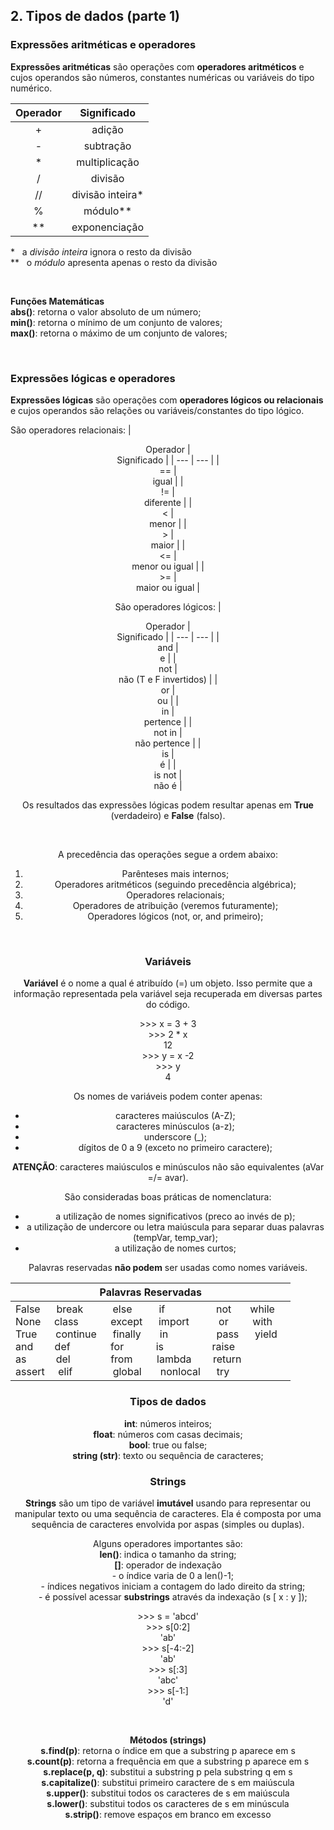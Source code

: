 ## 2. Tipos de dados (parte 1)

### Expressões aritméticas e operadores

**Expressões aritméticas** são operações com **operadores aritméticos** e cujos operandos são números, constantes numéricas ou variáveis do tipo numérico.

|<center> Operador |<center> Significado |
| --- | --- |
|<center> + |<center> adição |
|<center> - |<center> subtração |
|<center> * |<center> multiplicação |
|<center> / |<center> divisão  |
|<center> // |<center> divisão inteira* |
|<center> % |<center> módulo** |
|<center> ** |<center> exponenciação |

\* &nbsp; a *divisão inteira* ignora o resto da divisão  
** &nbsp; o *módulo* apresenta apenas o resto da divisão

<br>

**Funções Matemáticas**  
**abs()**: retorna o valor absoluto de um número;  
**min()**: retorna o mínimo de um conjunto de valores;  
**max()**: retorna o máximo de um conjunto de valores;

<br>

### Expressões lógicas e operadores

**Expressões lógicas** são operações com **operadores lógicos ou relacionais** e cujos operandos são relações ou variáveis/constantes do tipo lógico.

São operadores relacionais:
|<center> Operador |<center> Significado |
| --- | --- |
|<center> == |<center> igual |
|<center> != |<center> diferente |
|<center> < |<center> menor |
|<center> > |<center> maior |
|<center> <= |<center> menor ou igual |
|<center> >= |<center> maior ou igual |

São operadores lógicos:
|<center> Operador |<center> Significado |
| --- | --- |
|<center> and |<center> e |
|<center> not |<center> não (T e F invertidos) |
|<center> or |<center> ou |
|<center> in |<center> pertence |
|<center> not in |<center> não pertence |
|<center> is |<center> é |
|<center> is not |<center> não é | 

Os resultados das expressões lógicas podem resultar apenas em **True** (verdadeiro) e **False** (falso).

<br>

A precedência das operações segue a ordem abaixo:
1. Parênteses mais internos;
2. Operadores aritméticos (seguindo precedência algébrica);
3. Operadores relacionais;
4. Operadores de atribuição (veremos futuramente);
5. Operadores lógicos (not, or, and primeiro);

<br>

### Variáveis

**Variável** é o nome a qual é atribuído (=) um objeto. Isso permite que a informação representada pela variável seja recuperada em diversas partes do código.


\>>> x = 3 + 3  
\>>> 2 * x  
12  
\>>> y = x -2  
\>>> y  
4


Os nomes de variáveis podem conter apenas:
- caracteres maiúsculos (A-Z);
- caracteres minúsculos (a-z);
- underscore (_);
- dígitos de 0 a 9 (exceto no primeiro caractere);

**ATENÇÃO**: caracteres maiúsculos e minúsculos não são equivalentes (aVar =/= avar).

São consideradas boas práticas de nomenclatura:
- a utilização de nomes significativos (preco ao invés de p);
- a utilização de undercore ou letra maiúscula para separar duas palavras (tempVar, temp_var);
- a utilização de nomes curtos;

Palavras reservadas **não podem** ser usadas como nomes variáveis.

|<center> Palavras Reservadas |
| --- |
| False &nbsp;&nbsp;&nbsp;&nbsp; break &nbsp;&nbsp;&nbsp;&nbsp;&nbsp;&nbsp;&nbsp;&nbsp;&nbsp; else &nbsp;&nbsp;&nbsp;&nbsp;&nbsp;&nbsp;&nbsp;&nbsp; if &nbsp;&nbsp;&nbsp;&nbsp;&nbsp;&nbsp;&nbsp;&nbsp;&nbsp;&nbsp;&nbsp;&nbsp;&nbsp;&nbsp;&nbsp;&nbsp;&nbsp; not &nbsp;&nbsp;&nbsp;&nbsp;&nbsp; while <br> None &nbsp;&nbsp;&nbsp; class &nbsp;&nbsp;&nbsp;&nbsp;&nbsp;&nbsp;&nbsp;&nbsp;&nbsp;&nbsp; except &nbsp;&nbsp;&nbsp;&nbsp; import &nbsp;&nbsp;&nbsp;&nbsp;&nbsp;&nbsp;&nbsp;&nbsp;&nbsp; or &nbsp;&nbsp;&nbsp;&nbsp;&nbsp;&nbsp;&nbsp; with &nbsp;&nbsp;&nbsp;&nbsp; <br> True &nbsp;&nbsp;&nbsp;&nbsp;&nbsp; continue &nbsp;&nbsp;&nbsp;&nbsp; finally &nbsp;&nbsp;&nbsp;&nbsp;&nbsp; in &nbsp;&nbsp;&nbsp;&nbsp;&nbsp;&nbsp;&nbsp;&nbsp;&nbsp;&nbsp;&nbsp;&nbsp;&nbsp;&nbsp;&nbsp;&nbsp; pass &nbsp;&nbsp;&nbsp;&nbsp; yield <br> and &nbsp;&nbsp;&nbsp;&nbsp;&nbsp;&nbsp; def &nbsp;&nbsp;&nbsp;&nbsp;&nbsp;&nbsp;&nbsp;&nbsp;&nbsp;&nbsp;&nbsp;&nbsp;&nbsp; for &nbsp;&nbsp;&nbsp;&nbsp;&nbsp;&nbsp;&nbsp;&nbsp;&nbsp;&nbsp; is &nbsp;&nbsp;&nbsp;&nbsp;&nbsp;&nbsp;&nbsp;&nbsp;&nbsp;&nbsp;&nbsp;&nbsp;&nbsp;&nbsp;&nbsp;&nbsp; raise &nbsp;&nbsp;&nbsp;&nbsp; <br> as &nbsp;&nbsp;&nbsp;&nbsp;&nbsp;&nbsp;&nbsp;&nbsp;&nbsp; del &nbsp;&nbsp;&nbsp;&nbsp;&nbsp;&nbsp;&nbsp;&nbsp;&nbsp;&nbsp;&nbsp;&nbsp;&nbsp; from &nbsp;&nbsp;&nbsp;&nbsp;&nbsp;&nbsp;&nbsp; lambda &nbsp;&nbsp;&nbsp;&nbsp;&nbsp;&nbsp; return <br> assert &nbsp;&nbsp;&nbsp; elif &nbsp;&nbsp;&nbsp;&nbsp;&nbsp;&nbsp;&nbsp;&nbsp;&nbsp;&nbsp;&nbsp;&nbsp;&nbsp; global &nbsp;&nbsp;&nbsp;&nbsp;&nbsp; nonlocal &nbsp;&nbsp;&nbsp;&nbsp; try |


### Tipos de dados

**int**: números inteiros;  
**float**: números com casas decimais;  
**bool**: true ou false;  
**string (str)**: texto ou sequência de caracteres;

### Strings

**Strings** são um tipo de variável **imutável** usando para representar ou manipular texto ou uma sequência de caracteres. Ela é composta por uma sequência de caracteres envolvida por aspas (simples ou duplas).

Alguns operadores importantes são:  
**len()**: indica o tamanho da string;  
**[]**: operador de indexação  
&nbsp;&nbsp;&nbsp; - o índice varia de 0 a len()-1;  
&nbsp;&nbsp;&nbsp; - índices negativos iniciam a contagem do lado direito da string;  
&nbsp;&nbsp;&nbsp; - é possível acessar **substrings** através da indexação (s [ x : y ]);


\>>> s = 'abcd'  
\>>> s[0:2]  
'ab'  
\>>> s[-4:-2]  
'ab'  
\>>> s[:3]  
'abc'  
\>>> s[-1:]  
'd'

<br>

**Métodos (strings)**  
**s.find(p)**: retorna o índice em que a substring p aparece em s  
**s.count(p)**: retorna a frequência em que a substring p aparece
em s  
**s.replace(p, q)**: substitui a substring p pela substring q em s  
**s.capitalize()**: substitui primeiro caractere de s em maiúscula  
**s.upper()**: substitui todos os caracteres de s em maiúscula  
**s.lower()**: substitui todos os caracteres de s em minúscula  
**s.strip()**: remove espaços em branco em excesso